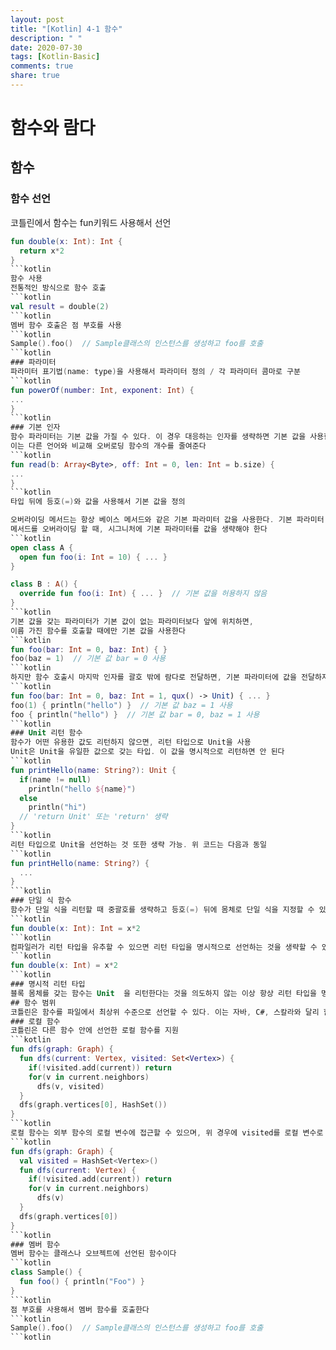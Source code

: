 ```yaml
---
layout: post
title: "[Kotlin] 4-1 함수"
description: " "
date: 2020-07-30
tags: [Kotlin-Basic]
comments: true
share: true
---
```


# 함수와 람다
## 함수
### 함수 선언
코틀린에서 함수는 fun키워드 사용해서 선언
```kotlin
fun double(x: Int): Int {
  return x*2
}
```kotlin
함수 사용
전통적인 방식으로 함수 호출
```kotlin
val result = double(2)
```kotlin
멤버 함수 호출은 점 부호를 사용
```kotlin
Sample().foo()  // Sample클래스의 인스턴스를 생성하고 foo를 호출
```kotlin
### 파라미터
파라미터 표기법(name: type)을 사용해서 파라미터 정의 / 각 파라미터 콤마로 구분
```kotlin
fun powerOf(number: Int, exponent: Int) {
...
}
```kotlin
### 기본 인자
함수 파라미터는 기본 값을 가질 수 있다. 이 경우 대응하는 인자를 생략하면 기본 값을 사용한다   
이는 다른 언어와 비교해 오버로딩 함수의 개수를 줄여준다
```kotlin
fun read(b: Array<Byte>, off: Int = 0, len: Int = b.size) {
...
}
```kotlin
타입 뒤에 등호(=)와 값을 사용해서 기본 값을 정의

오버라이딩 메서드는 항상 베이스 메서드와 같은 기본 파라미터 값을 사용한다. 기본 파라미터 값을 갖는   
메서드를 오버라이딩 할 때, 시그니처에 기본 파라미터를 값을 생략해야 한다
```kotlin
open class A {
  open fun foo(i: Int = 10) { ... }
}

class B : A() {
  override fun foo(i: Int) { ... }  // 기본 값을 허용하지 않음
}
```kotlin
기본 값을 갖는 파라미터가 기본 값이 없는 파라미터보다 앞에 위치하면,   
이름 가진 함수를 호출할 때에만 기본 값을 사용한다
```kotlin
fun foo(bar: Int = 0, baz: Int) { }
foo(baz = 1)  // 기본 값 bar = 0 사용
```kotlin
하지만 함수 호출시 마지막 인자를 괄호 밖에 람다로 전달하면, 기본 파라미터에 값을 전달하지 않는 것을 허용
```kotlin
fun foo(bar: Int = 0, baz: Int = 1, qux() -> Unit) { ... }
foo(1) { println("hello") }  // 기본 값 baz = 1 사용
foo { println("hello") }  // 기본 값 bar = 0, baz = 1 사용
```kotlin
### Unit 리턴 함수
함수가 어떤 유용한 값도 리턴하지 않으면, 리턴 타입으로 Unit을 사용   
Unit은 Unit을 유일한 값으로 갖는 타입. 이 값을 명시적으로 리턴하면 안 된다
```kotlin
fun printHello(name: String?): Unit {
  if(name != null)
    println("hello ${name}")
  else
    println("hi")
  // 'return Unit' 또는 'return' 생략
}
```kotlin
리턴 타입으로 Unit을 선언하는 것 또한 생략 가능. 위 코드는 다음과 동일
```kotlin
fun printHello(name: String?) {
  ...
}
```kotlin
### 단일 식 함수
함수가 단일 식을 리턴할 때 중괄호를 생략하고 등호(=) 뒤에 몸체로 단일 식을 지정할 수 있다
```kotlin
fun double(x: Int): Int = x*2
```kotlin
컴파일러가 리턴 타입을 유추할 수 있으면 리턴 타입을 명시적으로 선언하는 것을 생략할 수 있다
```kotlin
fun double(x: Int) = x*2
```kotlin
### 명시적 리턴 타입
블록 몸체를 갖는 함수는 Unit	을 리턴한다는 것을 의도하지 않는 이상 항상 리턴 타입을 명시적으로 지정해야 한다. Unit을 리턴하는 경우 생략 가능하다 . 코틀린은 블 록 몸체를 가진 함수의 리턴 타입을 유추할 수 없다. 왜냐면 그런 함수가 복잡한 제어 흐름을 가지면 리턴 타입을 독자가 (그리고 때때로 컴파일러 조차도) 알 수 없기 때문이다.
## 함수 범위
코틀린은 함수를 파일에서 최상위 수준으로 선언할 수 있다. 이는 자바, C#, 스칼라와 달리 함수를 포함할 클래스를 만들 필요가 없다는 것을 의미한다. 최상위 수준 함수뿐 만 아니라 함수를 로컬로, 멤버 함수로, 확장 함수로 선언할 수 있다.
### 로컬 함수
코틀린은 다른 함수 안에 선언한 로컬 함수를 지원
```kotlin
fun dfs(graph: Graph) {
  fun dfs(current: Vertex, visited: Set<Vertex>) {
    if(!visited.add(current)) return
    for(v in current.neighbors)
      dfs(v, visited)
  }
  dfs(graph.vertices[0], HashSet())
}
```kotlin
로컬 함수는 외부 함수의 로컬 변수에 접근할 수 있으며, 위 경우에 visited를 로컬 변수로 할 수 있다
```kotlin
fun dfs(graph: Graph) {
  val visited = HashSet<Vertex>()
  fun dfs(current: Vertex) {
    if(!visited.add(current)) return
    for(v in current.neighbors)
      dfs(v)
  }
  dfs(graph.vertices[0])
}
```kotlin
### 멤버 함수
멤버 함수는 클래스나 오브젝트에 선언된 함수이다
```kotlin
class Sample() {
  fun foo() { println("Foo") }
}
```kotlin
점 부호를 사용해서 멤버 함수를 호출한다
```kotlin
Sample().foo()  // Sample클래스의 인스턴스를 생성하고 foo를 호출
```kotlin














